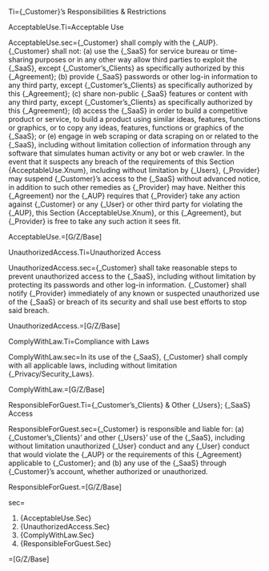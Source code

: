 Ti={_Customer}’s Responsibilities & Restrictions

AcceptableUse.Ti=Acceptable Use

AcceptableUse.sec={_Customer} shall comply with the {_AUP}. {_Customer} shall not: (a) use the {_SaaS} for service bureau or time-sharing purposes or in any other way allow third parties to exploit the {_SaaS}, except {_Customer’s_Clients} as specifically authorized by this {_Agreement}; (b) provide {_SaaS} passwords or other log-in information to any third party, except {_Customer’s_Clients} as specifically authorized by this {_Agreement}; (c) share non-public {_SaaS} features or content with any third party, except {_Customer’s_Clients} as specifically authorized by this {_Agreement}; (d) access the {_SaaS} in order to build a competitive product or service, to build a product using similar ideas, features, functions or graphics, or to copy any ideas, features, functions or graphics of the {_SaaS}; or (e) engage in web scraping or data scraping on or related to the {_SaaS}, including without limitation collection of information through any software that simulates human activity or any bot or web crawler. In the event that it suspects any breach of the requirements of this Section {AcceptableUse.Xnum}, including without limitation by {_Users}, {_Provider} may suspend {_Customer}’s access to the {_SaaS} without advanced notice, in addition to such other remedies as {_Provider} may have. Neither this {_Agreement} nor the {_AUP} requires that {_Provider} take any action against {_Customer} or any {_User} or other third party for violating the {_AUP}, this Section {AcceptableUse.Xnum}, or this {_Agreement}, but {_Provider} is free to take any such action it sees fit.

AcceptableUse.=[G/Z/Base]

UnauthorizedAccess.Ti=Unauthorized Access

UnauthorizedAccess.sec={_Customer} shall take reasonable steps to prevent unauthorized access to the {_SaaS}, including without limitation by protecting its passwords and other log-in information. {_Customer} shall notify {_Provider} immediately of any known or suspected unauthorized use of the {_SaaS} or breach of its security and shall use best efforts to stop said breach.

UnauthorizedAccess.=[G/Z/Base]

ComplyWithLaw.Ti=Compliance with Laws

ComplyWithLaw.sec=In its use of the {_SaaS}, {_Customer} shall comply with all applicable laws, including without limitation {_Privacy/Security_Laws}.

ComplyWithLaw.=[G/Z/Base]

ResponsibleForGuest.Ti={_Customer’s_Clients} & Other {_Users}; {_SaaS} Access

ResponsibleForGuest.sec={_Customer} is responsible and liable for: (a) {_Customer’s_Clients}’ and other {_Users}’ use of the {_SaaS}, including without limitation unauthorized {_User} conduct and any {_User} conduct that would violate the {_AUP} or the requirements of this {_Agreement} applicable to {_Customer}; and (b) any use of the {_SaaS} through {_Customer}’s account, whether authorized or unauthorized.

ResponsibleForGuest.=[G/Z/Base]

sec=<ol><li>{AcceptableUse.Sec}</li><li>{UnauthorizedAccess.Sec}</li><li>{ComplyWithLaw.Sec}</li><li>{ResponsibleForGuest.Sec}</li></ol>

=[G/Z/Base]
